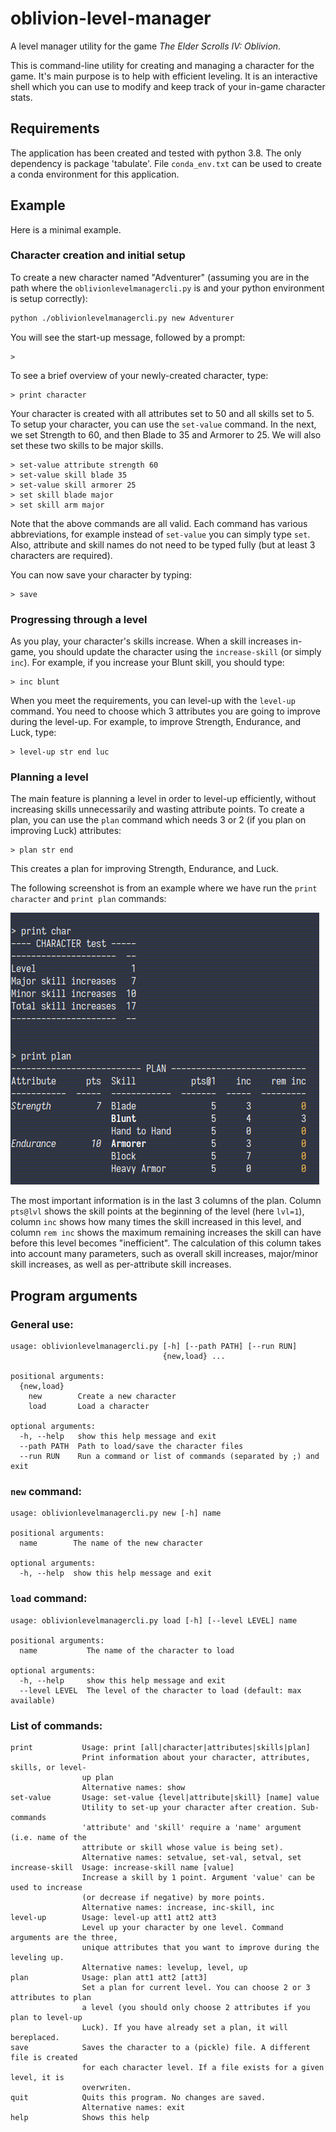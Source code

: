 # oblivion-level-manager
A level manager utility for the game *The Elder Scrolls IV: Oblivion*.

This is command-line utility for creating and managing a character for the game. 
It's main purpose is to help with efficient leveling.
It is an interactive shell which you can use to modify and keep track of your in-game character stats. 

## Requirements
The application has been created and tested with python 3.8. The only dependency is package 'tabulate'. 
File `conda_env.txt` can be used to create a conda environment for this application.


## Example
Here is a minimal example.

### Character creation and initial setup

To create a new character named "Adventurer" (assuming you are in the path where the `oblivionlevelmanagercli.py` is 
and your python environment is setup correctly):
```bash
python ./oblivionlevelmanagercli.py new Adventurer
```
You will see the start-up message, followed by a prompt:
```
> 
```
To see a brief overview of your newly-created character, type:
```
> print character
```

Your character is created with all attributes set to 50 and all skills set to 5. To setup your character, you can use 
the `set-value` command. In the next, we set Strength to 60, and then Blade to 35 and Armorer to 25. We will also set
these two skills to be major skills.
```
> set-value attribute strength 60
> set-value skill blade 35
> set-value skill armorer 25
> set skill blade major
> set skill arm major
```
Note that the above commands are all valid. Each command has various abbreviations, for example instead of `set-value` 
you can simply type `set`. Also, attribute and skill names do not need to be typed fully (but at least 3 characters are 
required). 

You can now save your character by typing:
```
> save
```

### Progressing through a level
As you play, your character's skills increase. When a skill increases in-game, you should update the character using the
`increase-skill` (or simply `inc`). For example, if you increase your Blunt skill, you should type:
```
> inc blunt
```

When you meet the requirements, you can level-up with the `level-up` command. You need to choose which 3 attributes you
are going to improve during the level-up. For example, to improve Strength, Endurance, and Luck, type:
```
> level-up str end luc
```

### Planning a level
The main feature is planning a level in order to level-up efficiently, without increasing skills unnecessarily and
wasting attribute points. To create a plan, you can use the `plan` command which needs 3 or 2 (if you plan on improving 
Luck) attributes:
```
> plan str end
```
This creates a plan for improving Strength, Endurance, and Luck.

The following screenshot is from an example where we have run the `print character` and `print plan` commands:

![Plan example screenshot](doc/plan_example.png)

The most important information is in the last 3 columns of the plan. Column `pts@lvl` shows the skill points at the
beginning of the level (here `lvl=1`), column `inc` shows how many times the skill increased in this level, and column 
`rem inc` shows the maximum remaining increases the skill can have before this level becomes "inefficient". The 
calculation of this column takes into account many parameters, such as overall skill increases, major/minor skill 
increases, as well as per-attribute skill increases.
## Program arguments

### General use:

```
usage: oblivionlevelmanagercli.py [-h] [--path PATH] [--run RUN]
                                  {new,load} ...

positional arguments:
  {new,load}
    new        Create a new character
    load       Load a character

optional arguments:
  -h, --help   show this help message and exit
  --path PATH  Path to load/save the character files
  --run RUN    Run a command or list of commands (separated by ;) and exit
```

### `new` command:

```
usage: oblivionlevelmanagercli.py new [-h] name

positional arguments:
  name        The name of the new character

optional arguments:
  -h, --help  show this help message and exit
```

### `load` command:

```
usage: oblivionlevelmanagercli.py load [-h] [--level LEVEL] name

positional arguments:
  name           The name of the character to load

optional arguments:
  -h, --help     show this help message and exit
  --level LEVEL  The level of the character to load (default: max available)
```

### List of commands:

```
print           Usage: print [all|character|attributes|skills|plan]
                Print information about your character, attributes, skills, or level-
                up plan
                Alternative names: show
set-value       Usage: set-value {level|attribute|skill} [name] value
                Utility to set-up your character after creation. Sub-commands
                'attribute' and 'skill' require a 'name' argument (i.e. name of the
                attribute or skill whose value is being set).
                Alternative names: setvalue, set-val, setval, set
increase-skill  Usage: increase-skill name [value]
                Increase a skill by 1 point. Argument 'value' can be used to increase
                (or decrease if negative) by more points.
                Alternative names: increase, inc-skill, inc
level-up        Usage: level-up att1 att2 att3
                Level up your character by one level. Command arguments are the three,
                unique attributes that you want to improve during the leveling up.
                Alternative names: levelup, level, up
plan            Usage: plan att1 att2 [att3]
                Set a plan for current level. You can choose 2 or 3 attributes to plan
                a level (you should only choose 2 attributes if you plan to level-up
                Luck). If you have already set a plan, it will bereplaced.
save            Saves the character to a (pickle) file. A different file is created
                for each character level. If a file exists for a given level, it is
                overwriten.
quit            Quits this program. No changes are saved.
                Alternative names: exit
help            Shows this help
```


